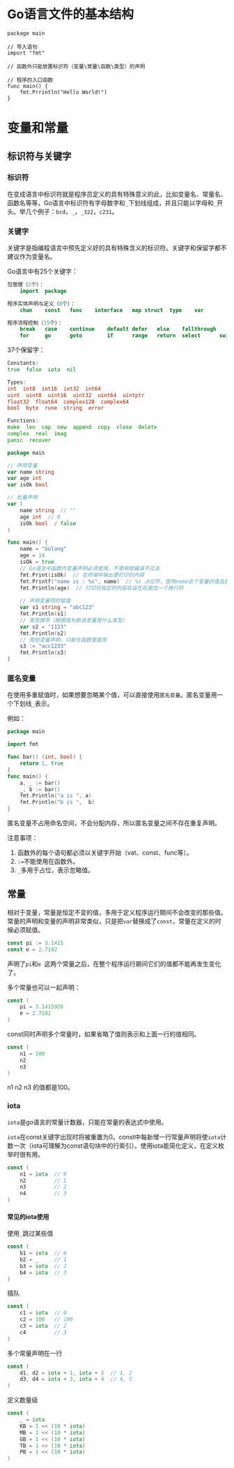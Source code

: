 # Go语言文件的基本结构

```golang
package main

// 导入语句
import "fmt"

// 函数外只能放置标识符（变量\常量\函数\类型）的声明

// 程序的入口函数
func main() {
    fmt.Prrintln("Hello World!")
}
```

# 变量和常量

## 标识符与关键字

### 标识符

在变成语言中标识符就是程序员定义的具有特殊意义的此，比如变量名、常量名、函数名等等，Go语言中标识符有字母数字和`_`下划线组成，并且只能以字母和`_`开头。举几个例子：`bcd`，`_`，`_322`，`c231`。

### 关键字

关键字是指编程语言中预先定义好的具有特殊含义的标识符。关键字和保留字都不建议作为变量名。

Go语言中有25个关键字：

```go
包管理（2个）：
	import	package

程序实体声明与定义（8个）：
	chan	const	func	interface	map	struct	type	var

程序流程控制（15个）：
	break	case	continue	default	defer	else	fallthrough	
	for		go		goto		if		range	return	select		switch
```

37个保留字：

```go
Constants:    
true  false  iota  nil

Types:    
int  int8  int16  int32  int64  
uint  uint8  uint16  uint32  uint64  uintptr
float32  float64  complex128  complex64
bool  byte  rune  string  error

Functions:   
make  len  cap  new  append  copy  close  delete
complex  real  imag
panic  recover

```

```go
package main

// 声明变量
var name string
var age int
var isOk bool

// 批量声明
var (
	name string  // ""
    age int  // 0
    isOk bool  / false
)

func main() {
    name = "Golang"
    age = 14
    isOk = true
    // Go语言中函数内变量声明必须使用，不使用就编译不过去
    fmt.Print(isOk)  // 在终端中输出要打印的内容
    fmt.Printf("name is : %s", name)  // %s 占位符，使用name这个变量的值去替换占位符
    fmt.Println(age)  // 打印完指定的内容后会在后面加一个换行符
    
    // 声明变量同时赋值
    var s1 string = "abc123"
    fmt.Println(s1)
    // 类型推导（根据值判断该变量是什么类型）
    var s2 = "1123"
    fmt.Println(s2)
    // 简短变量声明，只能在函数里面用
    s3 := "acc1233"
    fmt.Println(s3)
}
```

### 匿名变量

在使用多重赋值时，如果想要忽略某个值，可以直接使用`匿名变量`。匿名变量用一个下划线`_`表示。

例如：

```go
package main

import fmt

func bar() (int, bool) {
    return 1, true
}
func main() {
    a, _ := bar()
    _, b := bar()
    fmt.Println("a is ", a)
    fmt.Println("b is ",  b)
}
```

匿名变量不占用命名空间，不会分配内存，所以匿名变量之间不存在重复声明。

注意事项：

1. 函数外的每个语句都必须以关键字开始（vat、const、func等）。
2. `:=`不能使用在函数外。
3. `_`多用于占位，表示忽略值。

## 常量

相对于变量，常量是恒定不变的值，多用于定义程序运行期间不会改变的那些值。常量的声明和变量的声明非常类似，只是把`var`替换成了`const`，常量在定义的时候必须赋值。

```go
const pi := 3.1415
const e = 2.7182
```

声明了`pi`和`e `这两个常量之后，在整个程序运行期间它们的值都不能再发生变化了。

多个常量也可以一起声明：

```go
const (
	pi = 3.1415926
    e = 2.7182
)
```

const同时声明多个常量时，如果省略了值则表示和上面一行的值相同。

```go
const (
	n1 = 100
    n2
    n3
)
```

n1 n2 n3 的值都是100。



### iota

`iota`是go语言的常量计数器，只能在常量的表达式中使用。

`iota`在const关键字出现时将被重置为0。const中每新增一行常量声明将使`iota`计数一次（iota可理解为const语句块中的行索引）。使用iota能简化定义，在定义枚举时很有用。

```go
const (
	n1 = iota  // 0
    n2		   // 1
    n3         // 2
    n4         // 3
)
```

#### 常见的iota使用

使用`_`跳过某些值

```go
const (
	b1 = iota  // 0
    b2 = _     // 1
    b3 = iota  // 2
    b4 = iota  // 3
)
```

插队

```go
const (
	c1 = iota  // 0
    c2 = 100   // 100
    c3 = iota  // 2
    c4         // 3
)
```

多个常量声明在一行

```go
const (
	d1, d2 = iota + 1, iota + 2  // 1, 2
    d3, d4 = iota + 3, iota + 4  // 4, 5
)
```

定义数量级

```go
const (
	_ = iota
    KB = 1 << (10 * iota)
    MB = 1 << (10 * iota)
    GB = 1 << (10 * iota)
    TB = 1 << (10 * iota)
    PB = 1 << (10 * iota)
)
```

